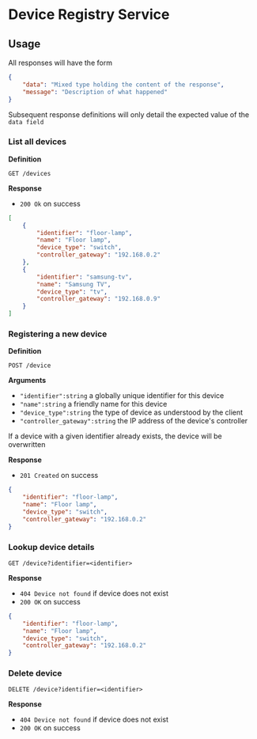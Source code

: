 # Device Registry Service

## Usage

All responses will have the form

``` json
{
	"data": "Mixed type holding the content of the response",
	"message": "Description of what happened"
}
```
Subsequent response definitions will only detail the expected value of the `data field`

### List all devices

**Definition**

`GET /devices`

**Response**

- `200 Ok` on success

``` json
[
	{
		"identifier": "floor-lamp",
		"name": "Floor lamp",
		"device_type": "switch",
		"controller_gateway": "192.168.0.2"
	},
	{
		"identifier": "samsung-tv",
		"name": "Samsung TV",
		"device_type": "tv",
		"controller_gateway": "192.168.0.9"
	}
]
```

### Registering a new device

**Definition**

`POST /device`

**Arguments**

- `"identifier":string` a globally unique identifier for this device
- `"name":string` a friendly name for this device
- `"device_type":string` the type of device as understood by the client
- `"controller_gateway":string` the IP address of the device's controller

If a device with a given identifier already exists, the device will be overwritten

**Response**

- `201 Created` on success

```json
{
	"identifier": "floor-lamp",
	"name": "Floor lamp",
	"device_type": "switch",
	"controller_gateway": "192.168.0.2"
}
```

### Lookup device details

`GET /device?identifier=<identifier>`

**Response**

- `404 Device not found` if device does not exist
- `200 OK` on success

```json
{
	"identifier": "floor-lamp",
	"name": "Floor lamp",
	"device_type": "switch",
	"controller_gateway": "192.168.0.2"
}
```

### Delete device

`DELETE /device?identifier=<identifier>`

**Response**

- `404 Device not found` if device does not exist
- `200 OK` on success
```


